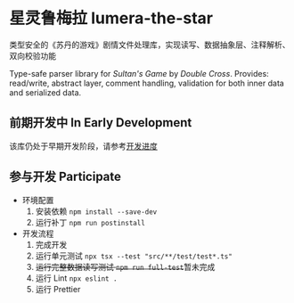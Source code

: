 # 星灵鲁梅拉 lumera-the-star

类型安全的《苏丹的游戏》剧情文件处理库，实现读写、数据抽象层、注释解析、双向校验功能

Type-safe parser library for _Sultan's Game_ by _Double Cross_. Provides: read/write, abstract layer, comment handling, validation for both inner data and serialized data.

## 前期开发中 In Early Development

该库仍处于早期开发阶段，请参考[开发进度](/DEVELOP.md)

## 参与开发 Participate

- 环境配置
  1. 安装依赖 `npm install --save-dev`
  2. 运行补丁 `npm run postinstall`
- 开发流程
  1. 完成开发
  2. 运行单元测试 `npx tsx --test "src/**/test/test*.ts"`
  3. ~~运行完整数据读写测试 `npm run full-test`~~暂未完成
  4. 运行 Lint `npx eslint .`
  5. 运行 Prettier
